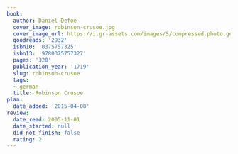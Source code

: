 ```yaml
---
book:
  author: Daniel Defoe
  cover_image: robinson-crusoe.jpg
  cover_image_url: https://i.gr-assets.com/images/S/compressed.photo.goodreads.com/books/1403180114l/2932._SX98_.jpg
  goodreads: '2932'
  isbn10: '0375757325'
  isbn13: '9780375757327'
  pages: '320'
  publication_year: '1719'
  slug: robinson-crusoe
  tags:
  - german
  title: Robinson Crusoe
plan:
  date_added: '2015-04-08'
review:
  date_read: 2005-11-01
  date_started: null
  did_not_finish: false
  rating: 2
---
```


